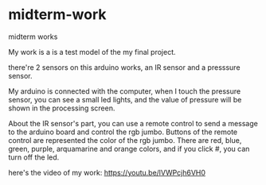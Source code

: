 # midterm-work
midterm works 


My work is a is a test model of the my final project.

there're 2 sensors on this arduino works, an IR sensor and  a presssure sensor. 

My arduino  is connected with the computer, when I touch the pressure sensor, you can see a small led lights,
and the value of pressure will be shown  in the processing screen.

About the IR sensor's part, you can use a  remote control to send a message to the arduino board and control the rgb jumbo. 
Buttons of the remote control are represented the color of the rgb jumbo.
There are red, blue, green, purple, arquamarine and orange colors, and if you click #, you can turn off the led.

here's the video of my work: https://youtu.be/lVWPcjh6VH0

